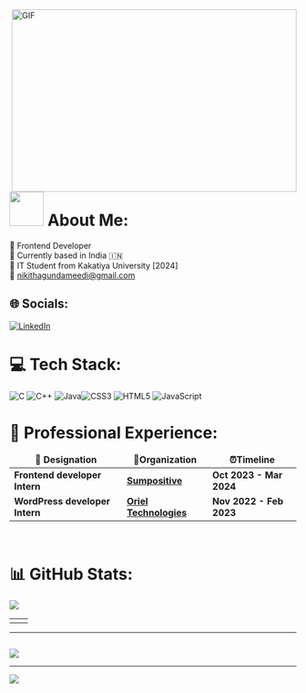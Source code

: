 

 <img align="right" alt="GIF" src="https://github.com/arsentieva/arsentieva/blob/main/code.gif?raw=true" width="500" height="320" />


# <img src="https://media.giphy.com/media/WUlplcMpOCEmTGBtBW/giphy.gif" width="60">   About Me:   
🧭 Frontend Developer<br>🏡 Currently based in India 🇮🇳<br>🏫 IT Student from Kakatiya University [2024]<br>📧 nikithagundameedi@gmail.com<br>

## 🌐 Socials:
[![LinkedIn](https://img.shields.io/badge/LinkedIn-%230077B5.svg?logo=linkedin&logoColor=white)](https://www.linkedin.com/in/nikhitha-gundameedi-3b6699226/)

# 💻 Tech Stack:
![C](https://img.shields.io/badge/c-%2300599C.svg?style=for-the-badge&logo=c&logoColor=white) ![C++](https://img.shields.io/badge/c++-%2300599C.svg?style=for-the-badge&logo=c%2B%2B&logoColor=white) ![Java](https://img.shields.io/badge/java-%23ED8B00.svg?style=for-the-badge&logo=java&logoColor=white)![CSS3](https://img.shields.io/badge/css3-%231572B6.svg?style=for-the-badge&logo=css3&logoColor=white)  ![HTML5](https://img.shields.io/badge/html5-%23E34F26.svg?style=for-the-badge&logo=html5&logoColor=white) ![JavaScript](https://img.shields.io/badge/javascript-%23323330.svg?style=for-the-badge&logo=javascript&logoColor=%23F7DF1E)
# 🚀 Professional Experience:
<table align="center">
  <thead align="center">
    <tr border: none;>
      <td><b> 💼 Designation </b></td> 
      <td><b> 🏢Organization </b></td> 
      <td><b> ⏰Timeline  </b></td> 
      </tr>
  </thead>
  <tbody> 
    <tr>
      <td> <b>  Frontend developer Intern</b> </td>
      <td><a href="http://www.sumpositive.com//"/><b>Sumpositive</b></a></td>
      <td> <b> Oct 2023 - Mar 2024</b> </td>
   </tr>
    <tr>
      <td> <b> WordPress developer Intern</b> </td>
      <td><a href="https://www.myoriel.com/"/><b>Oriel Technologies</b></a></td>
      <td> <b>Nov 2022 - Feb 2023 </b> </td>
   </tr>
   </tbody>	 
</table>

<br/>

# 📊 GitHub Stats:


<img src="https://user-images.githubusercontent.com/73097560/115834477-dbab4500-a447-11eb-908a-139a6edaec5c.gif"></a>

<table>
  <tr>
    <td><img src="https://github-readme-stats.vercel.app/api?username=NikhithaGundameedi&show_icons=true&theme=dark&locale=en&include_all_commits=true&count_private==true" alt="" /></td>
    <td><img align="center" src="https://github-readme-streak-stats.herokuapp.com/?user=NikhithaGundameedi&theme=dark" alt="" /></td>
  </tr>
</table>

---

<div align="center">
  <p>
    <img src="https://github-readme-stats.vercel.app/api/top-langs?username=NikhithaGundameedi&show_icons=true&theme=dark&locale=en&layout=compact&include_all_commits=true&count_private==true" alt="" />
  </p>
 </div> 
<img src="https://user-images.githubusercontent.com/73097560/115834477-dbab4500-a447-11eb-908a-139a6edaec5c.gif"></a>




---
[![](https://visitcount.itsvg.in/api?id=NikhithaGundameedi&icon=0&color=0)](https://visitcount.itsvg.in)

